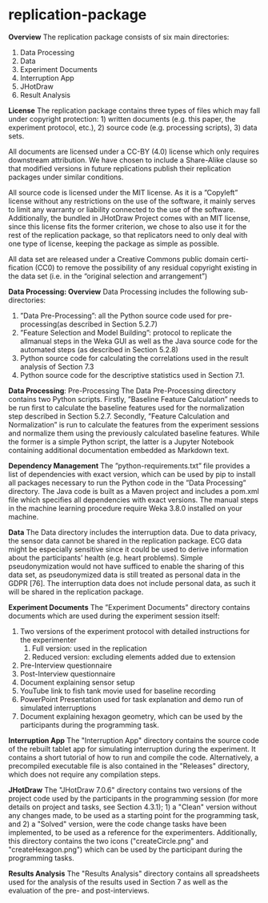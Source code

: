 # replication-package

**Overview**
The replication package consists of six main directories:
  1. Data Processing
  2. Data
  3. Experiment Documents
  4. Interruption App
  5. JHotDraw
  6. Result Analysis

**License**
The replication package contains three types of files which may
fall under copyright protection: 1) written documents (e.g. this paper, the
experiment protocol, etc.), 2) source code (e.g. processing scripts), 3) data sets.

All documents are licensed under a CC-BY (4.0) license which only requires
downstream attribution. We have chosen to include a Share-Alike clause so
that modified versions in future replications publish their replication packages under similar conditions.

All source code is licensed under the MIT license. As it is a ”Copyleft”
license without any restrictions on the use of the software, it mainly serves to limit any warranty or liability connected to the use of the software. Additionally, the bundled in JHotDraw Project comes with an MIT license, since this license fits the former criterion, we chose to also use it for the rest of the
replication package, so that replicators need to only deal with one type of
license, keeping the package as simple as possible.

All data set are released under a Creative Commons public domain certi-
fication (CC0) to remove the possibility of any residual copyright existing in
the data set (i.e. in the “original selection and arrangement”)

**Data Processing: Overview**
Data Processing includes the following sub-directories:

  1. ”Data Pre-Processing”: all the Python source code used for pre-processing(as described in Section 5.2.7)
  2. ”Feature Selection and Model Building”: protocol to replicate the allmanual steps in the Weka GUI as well as the Java source code for the automated steps (as described in Section 5.2.8)
  3. Python source code for calculating the correlations used in the result analysis of Section 7.3
  4. Python source code for the descriptive statistics used in Section 7.1.

**Data Processing**: Pre-Processing The Data Pre-Processing directory contains two Python scripts. Firstly, ”Baseline Feature Calculation” needs to be run first to calculate the baseline features used for the normalization step described in Section 5.2.7. Secondly, ”Feature Calculation and Normalization” is run to calculate the features from the experiment sessions and
normalize them using the previously calculated baseline features. While the former is a simple Python script, the latter is a Jupyter Notebook containing additional documentation embedded as Markdown text.

**Dependency Management** The ”python-requirements.txt” file provides a list of dependencies with exact version, which can be used by pip to install all packages necessary to run the Python code in the ”Data Processing” directory. The Java code is built as a Maven project and includes a pom.xml file which specifies all dependencies with exact versions. The manual steps in the machine learning procedure require Weka 3.8.0 installed on your machine.

**Data** The Data directory includes the interruption data. Due to data privacy, the sensor data cannot be shared in the replication package. ECG data might be especially sensitive since it could be used to derive information about the participants’ health (e.g. heart problems). Simple pseudonymization would not have sufficed to enable the sharing of this data set, as pseudonymized data is still treated as personal data in the GDPR [76]. The interruption data does not include personal data, as such it will be shared in the replication package.

**Experiment Documents** The ”Experiment Documents” directory contains documents which are used during the experiment session itself:
  1. Two versions of the experiment protocol with detailed instructions for the experimenter
     1. Full version: used in the replication
     2. Reduced version: excluding elements added due to extension
  2. Pre-Interview questionnaire
  3. Post-Interview questionnaire
  4. Document explaining sensor setup
  5. YouTube link to fish tank movie used for baseline recording
  6. PowerPoint Presentation used for task explanation and demo run of simulated interruptions
  7. Document explaining hexagon geometry, which can be used by the participants during the programming task.

**Interruption App**
The "Interruption App" directory contains the source code of the rebuilt tablet app for simulating interruption during the experiment. It contains a short tutorial of how to run and compile the code. Alternatively, a precompiled executable file is also contained in the "Releases" directory, which does not require any compilation steps.

**JHotDraw**
The "JHotDraw 7.0.6" directory contains two versions of the project code used by the participants in the programming session (for more details on project and tasks, see Section 4.3.1); 1) a "Clean" version without any changes made, to be used as a starting point for the programming task, and 2) a "Solved" version, were the code change tasks have been implemented, to be used as a reference for the experimenters. Additionally, this directory contains the two icons ("createCircle.png" and "createHexagon.png") which can be used by the participant during the programming tasks.

**Results Analysis**
The "Results Analysis" directory contains all spreadsheets used for the analysis of the results used in Section 7  as well as the evaluation of the pre- and post-interviews.
